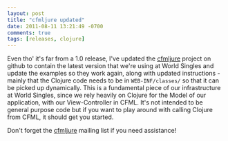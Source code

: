 ```yaml
---
layout: post
title: "cfmljure updated"
date: 2011-08-11 13:21:49 -0700
comments: true
tags: [releases, clojure]
---
```

Even tho' it's far from a 1.0 release, I've updated the [cfmljure](https://github.com/framework-one/cfmljure) project on github to contain the latest version that we're using at World Singles and update the examples so they work again, along with updated instructions - mainly that the Clojure code needs to be in `WEB-INF/classes/` so that it can be picked up dynamically. This is a fundamental piece of our infrastructure at World Singles, since we rely heavily on Clojure for the Model of our application, with our View-Controller in CFML. It's not intended to be general purpose code but if you want to play around with calling Clojure from CFML, it should get you started.

Don't forget the [cfmljure](http://groups.google.com/group/cfmljure) mailing list if you need assistance!
